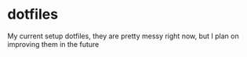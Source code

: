 # dotfiles
My current setup dotfiles, they are pretty messy right now, but I plan on improving them in the future

